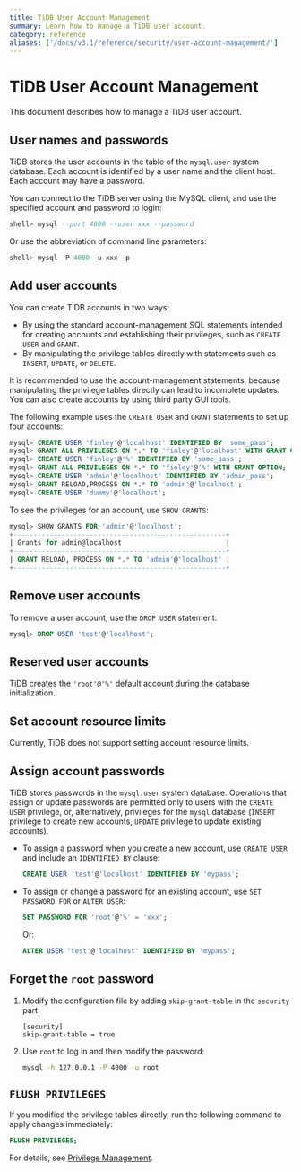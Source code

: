 ```yaml
---
title: TiDB User Account Management
summary: Learn how to manage a TiDB user account.
category: reference
aliases: ['/docs/v3.1/reference/security/user-account-management/']
---
```


# TiDB User Account Management

This document describes how to manage a TiDB user account.

## User names and passwords

TiDB stores the user accounts in the table of the `mysql.user` system database. Each account is identified by a user name and the client host. Each account may have a password.

You can connect to the TiDB server using the MySQL client, and use the specified account and password to login:

```sql
shell> mysql --port 4000 --user xxx --password
```

Or use the abbreviation of command line parameters:

```sql
shell> mysql -P 4000 -u xxx -p
```

## Add user accounts

You can create TiDB accounts in two ways:

- By using the standard account-management SQL statements intended for creating accounts and establishing their privileges, such as `CREATE USER` and `GRANT`.
- By manipulating the privilege tables directly with statements such as `INSERT`, `UPDATE`, or `DELETE`.

It is recommended to use the account-management statements, because manipulating the privilege tables directly can lead to incomplete updates. You can also create accounts by using third party GUI tools.

The following example uses the `CREATE USER` and `GRANT` statements to set up four accounts:

```sql
mysql> CREATE USER 'finley'@'localhost' IDENTIFIED BY 'some_pass';
mysql> GRANT ALL PRIVILEGES ON *.* TO 'finley'@'localhost' WITH GRANT OPTION;
mysql> CREATE USER 'finley'@'%' IDENTIFIED BY 'some_pass';
mysql> GRANT ALL PRIVILEGES ON *.* TO 'finley'@'%' WITH GRANT OPTION;
mysql> CREATE USER 'admin'@'localhost' IDENTIFIED BY 'admin_pass';
mysql> GRANT RELOAD,PROCESS ON *.* TO 'admin'@'localhost';
mysql> CREATE USER 'dummy'@'localhost';
```

To see the privileges for an account, use `SHOW GRANTS`:

```sql
mysql> SHOW GRANTS FOR 'admin'@'localhost';
+-----------------------------------------------------+
| Grants for admin@localhost                          |
+-----------------------------------------------------+
| GRANT RELOAD, PROCESS ON *.* TO 'admin'@'localhost' |
+-----------------------------------------------------+
```

## Remove user accounts

To remove a user account, use the `DROP USER` statement:

```sql
mysql> DROP USER 'test'@'localhost';
```

## Reserved user accounts

TiDB creates the `'root'@'%'` default account during the database initialization.

## Set account resource limits

Currently, TiDB does not support setting account resource limits.

## Assign account passwords

TiDB stores passwords in the `mysql.user` system database. Operations that assign or update passwords are permitted only to users with the `CREATE USER` privilege, or, alternatively, privileges for the `mysql` database (`INSERT` privilege to create new accounts, `UPDATE` privilege to update existing accounts).

- To assign a password when you create a new account, use `CREATE USER` and include an `IDENTIFIED BY` clause:

    ```sql
    CREATE USER 'test'@'localhost' IDENTIFIED BY 'mypass';
    ```

- To assign or change a password for an existing account, use `SET PASSWORD FOR` or `ALTER USER`:

    ```sql
    SET PASSWORD FOR 'root'@'%' = 'xxx';
    ```

    Or:

    ```sql
    ALTER USER 'test'@'localhost' IDENTIFIED BY 'mypass';
    ```

## Forget the `root` password

1. Modify the configuration file by adding `skip-grant-table` in the `security` part:

    ```
    [security]
    skip-grant-table = true
    ```

2. Use `root` to log in and then modify the password:

    ```bash
    mysql -h 127.0.0.1 -P 4000 -u root
    ```

## `FLUSH PRIVILEGES`

If you modified the privilege tables directly, run the following command to apply changes immediately:

```sql
FLUSH PRIVILEGES;
```

For details, see [Privilege Management](/privilege-management.md).
